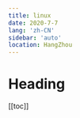 ```yaml
---
title: linux
date: 2020-7-7
lang: 'zh-CN'
sidebar: 'auto'
location: HangZhou
---
```


# Heading
[[toc]]
